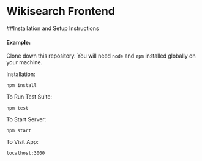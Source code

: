 # Wikisearch Frontend


##Installation and Setup Instructions

#### Example:
Clone down this repository. You will need `node` and `npm` installed globally on your machine.  


Installation:

`npm install`  

To Run Test Suite:  

`npm test`  

To Start Server:

`npm start`  

To Visit App:

`localhost:3000`  